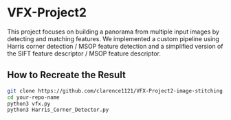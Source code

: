 # VFX-Project2
This project focuses on building a panorama from multiple input images by detecting and matching features. We implemented a custom pipeline using Harris corner detection / MSOP feature detection and a simplified version of the SIFT feature descriptor / MSOP feature descriptor. 

## How to Recreate the Result

```bash
git clone https://github.com/clarence1121/VFX-Project2-image-stitching.git
cd your-repo-name
python3 vfx.py
python3 Harris_Corner_Detector.py